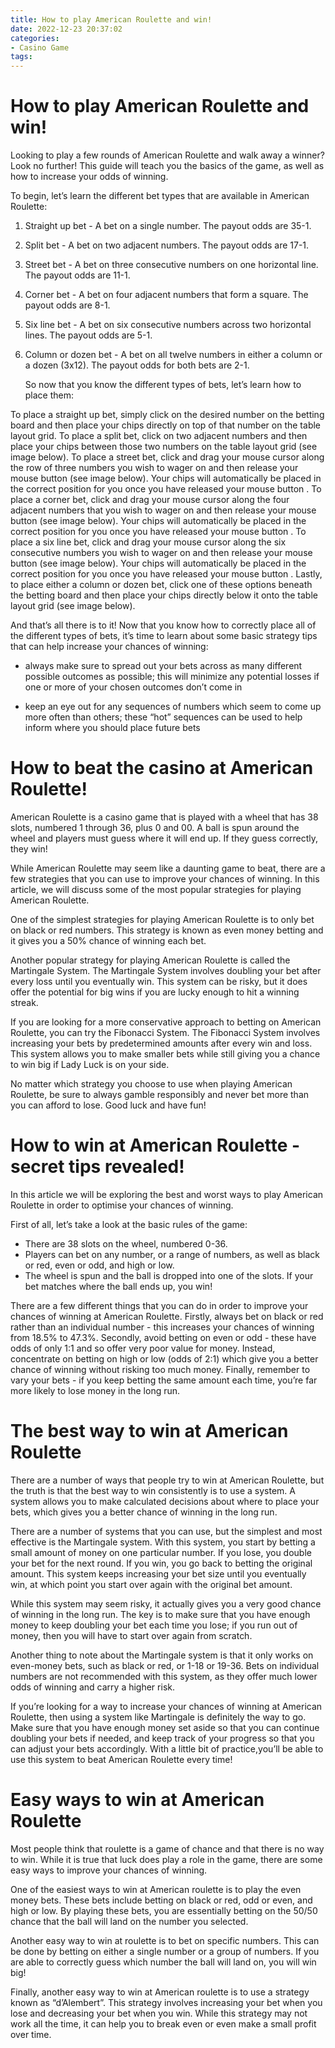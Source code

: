 ```yaml
---
title: How to play American Roulette and win! 
date: 2022-12-23 20:37:02
categories:
- Casino Game
tags:
---
```



#  How to play American Roulette and win! 

Looking to play a few rounds of American Roulette and walk away a winner? Look no further! This guide will teach you the basics of the game, as well as how to increase your odds of winning.

To begin, let’s learn the different bet types that are available in American Roulette:

1. Straight up bet - A bet on a single number. The payout odds are 35-1.

2. Split bet - A bet on two adjacent numbers. The payout odds are 17-1.

3. Street bet - A bet on three consecutive numbers on one horizontal line. The payout odds are 11-1.

4. Corner bet - A bet on four adjacent numbers that form a square. The payout odds are 8-1.

5. Six line bet - A bet on six consecutive numbers across two horizontal lines. The payout odds are 5-1.

6. Column or dozen bet - A bet on all twelve numbers in either a column or a dozen (3x12). The payout odds for both bets are 2-1.



   So now that you know the different types of bets, let’s learn how to place them:  

To place a straight up bet, simply click on the desired number on the betting board and then place your chips directly on top of that number on the table layout grid.  To place a split bet, click on two adjacent numbers and then place your chips between those two numbers on the table layout grid (see image below).  To place a street bet, click and drag your mouse cursor along the row of three numbers you wish to wager on and then release your mouse button (see image below). Your chips will automatically be placed in the correct position for you once you have released your mouse button .  To place a corner bet, click and drag your mouse cursor along the four adjacent numbers that you wish to wager on and then release your mouse button (see image below). Your chips will automatically be placed in the correct position for you once you have released your mouse button .  To place a six line bet, click and drag your mouse cursor along the six consecutive numbers you wish to wager on and then release your mouse button (see image below). Your chips will automatically be placed in the correct position for you once you have released your mouse button . Lastly, to place either a column or dozen bet, click one of these options beneath the betting board and then place your chips directly below it onto the table layout grid (see image below).



  And that’s all there is to it! Now that you know how to correctly place all of the different types of bets, it’s time to learn about some basic strategy tips that can help increase your chances of winning: 

- always make sure to spread out your bets across as many different possible outcomes as possible; this will minimize any potential losses if one or more of your chosen outcomes don’t come in

- keep an eye out for any sequences of numbers which seem to come up more often than others; these “hot” sequences can be used to help inform where you should place future bets

#  How to beat the casino at American Roulette! 

American Roulette is a casino game that is played with a wheel that has 38 slots, numbered 1 through 36, plus 0 and 00. A ball is spun around the wheel and players must guess where it will end up. If they guess correctly, they win!

While American Roulette may seem like a daunting game to beat, there are a few strategies that you can use to improve your chances of winning. In this article, we will discuss some of the most popular strategies for playing American Roulette.

One of the simplest strategies for playing American Roulette is to only bet on black or red numbers. This strategy is known as even money betting and it gives you a 50% chance of winning each bet.

Another popular strategy for playing American Roulette is called the Martingale System. The Martingale System involves doubling your bet after every loss until you eventually win. This system can be risky, but it does offer the potential for big wins if you are lucky enough to hit a winning streak.

If you are looking for a more conservative approach to betting on American Roulette, you can try the Fibonacci System. The Fibonacci System involves increasing your bets by predetermined amounts after every win and loss. This system allows you to make smaller bets while still giving you a chance to win big if Lady Luck is on your side.

No matter which strategy you choose to use when playing American Roulette, be sure to always gamble responsibly and never bet more than you can afford to lose. Good luck and have fun!

#  How to win at American Roulette - secret tips revealed! 

In this article we will be exploring the best and worst ways to play American Roulette in order to optimise your chances of winning.

First of all, let’s take a look at the basic rules of the game: 
- There are 38 slots on the wheel, numbered 0-36. 
- Players can bet on any number, or a range of numbers, as well as black or red, even or odd, and high or low. 
- The wheel is spun and the ball is dropped into one of the slots. If your bet matches where the ball ends up, you win!

There are a few different things that you can do in order to improve your chances of winning at American Roulette. Firstly, always bet on black or red rather than an individual number - this increases your chances of winning from 18.5% to 47.3%. Secondly, avoid betting on even or odd - these have odds of only 1:1 and so offer very poor value for money. Instead, concentrate on betting on high or low (odds of 2:1) which give you a better chance of winning without risking too much money. Finally, remember to vary your bets - if you keep betting the same amount each time, you’re far more likely to lose money in the long run.

#  The best way to win at American Roulette 

There are a number of ways that people try to win at American Roulette, but the truth is that the best way to win consistently is to use a system. A system allows you to make calculated decisions about where to place your bets, which gives you a better chance of winning in the long run.

There are a number of systems that you can use, but the simplest and most effective is the Martingale system. With this system, you start by betting a small amount of money on one particular number. If you lose, you double your bet for the next round. If you win, you go back to betting the original amount. This system keeps increasing your bet size until you eventually win, at which point you start over again with the original bet amount. 

While this system may seem risky, it actually gives you a very good chance of winning in the long run. The key is to make sure that you have enough money to keep doubling your bet each time you lose; if you run out of money, then you will have to start over again from scratch. 

Another thing to note about the Martingale system is that it only works on even-money bets, such as black or red, or 1-18 or 19-36. Bets on individual numbers are not recommended with this system, as they offer much lower odds of winning and carry a higher risk. 

If you’re looking for a way to increase your chances of winning at American Roulette, then using a system like Martingale is definitely the way to go. Make sure that you have enough money set aside so that you can continue doubling your bets if needed, and keep track of your progress so that you can adjust your bets accordingly. With a little bit of practice,you’ll be able to use this system to beat American Roulette every time!

#  Easy ways to win at American Roulette

Most people think that roulette is a game of chance and that there is no way to win. While it is true that luck does play a role in the game, there are some easy ways to improve your chances of winning.

One of the easiest ways to win at American roulette is to play the even money bets. These bets include betting on black or red, odd or even, and high or low. By playing these bets, you are essentially betting on the 50/50 chance that the ball will land on the number you selected.

Another easy way to win at roulette is to bet on specific numbers. This can be done by betting on either a single number or a group of numbers. If you are able to correctly guess which number the ball will land on, you will win big!

Finally, another easy way to win at American roulette is to use a strategy known as “d’Alembert”. This strategy involves increasing your bet when you lose and decreasing your bet when you win. While this strategy may not work all the time, it can help you to break even or even make a small profit over time.